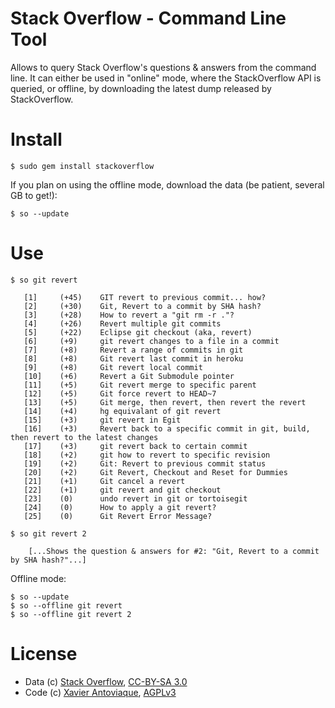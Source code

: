 Stack Overflow - Command Line Tool
==================================

Allows to query Stack Overflow's questions & answers from the command line. It can either be used in "online" mode, where the StackOverflow API is queried, or offline, by downloading the latest dump released by StackOverflow.

Install
=======

    $ sudo gem install stackoverflow

If you plan on using the offline mode, download the data (be patient, several GB to get!):

    $ so --update

Use
===

    $ so git revert
                                                                                                       
       [1]     (+45)    GIT revert to previous commit... how?                                              
       [2]     (+30)    Git, Revert to a commit by SHA hash?                                               
       [3]     (+28)    How to revert a "git rm -r ."?                                           
       [4]     (+26)    Revert multiple git commits                                                        
       [5]     (+22)    Eclipse git checkout (aka, revert)                                                 
       [6]     (+9)     git revert changes to a file in a commit                                           
       [7]     (+8)     Revert a range of commits in git                                                   
       [8]     (+8)     Git revert last commit in heroku                                                   
       [9]     (+8)     Git revert local commit                                                            
       [10]    (+6)     Revert a Git Submodule pointer                                                     
       [11]    (+5)     Git revert merge to specific parent                                                
       [12]    (+5)     Git force revert to HEAD~7                                                         
       [13]    (+5)     Git merge, then revert, then revert the revert                                     
       [14]    (+4)     hg equivalant of git revert                                                        
       [15]    (+3)     git revert in Egit                                                                 
       [16]    (+3)     Revert back to a specific commit in git, build, then revert to the latest changes  
       [17]    (+3)     git revert back to certain commit                                                  
       [18]    (+2)     git how to revert to specific revision                                             
       [19]    (+2)     Git: Revert to previous commit status                                              
       [20]    (+2)     Git Revert, Checkout and Reset for Dummies                                         
       [21]    (+1)     Git cancel a revert                                                                
       [22]    (+1)     git revert and git checkout                                                        
       [23]    (0)      undo revert in git or tortoisegit                                                  
       [24]    (0)      How to apply a git revert?                                                         
       [25]    (0)      Git Revert Error Message?                                                          

    $ so git revert 2

        [...Shows the question & answers for #2: "Git, Revert to a commit by SHA hash?"...]

Offline mode:

    $ so --update
    $ so --offline git revert
    $ so --offline git revert 2

License
=======

* Data (c) [Stack Overflow][], [CC-BY-SA 3.0][]
* Code (c) [Xavier Antoviaque][], [AGPLv3][]

[Stack Overflow]:       http://stackoverflow.com/
[Xavier Antoviaque]:    http://antoviaque.org/
[CC-BY-SA 3.0]:         http://creativecommons.org/licenses/by-sa/3.0/
[AGPLv3]:               http://www.gnu.org/licenses/agpl-3.0.html

